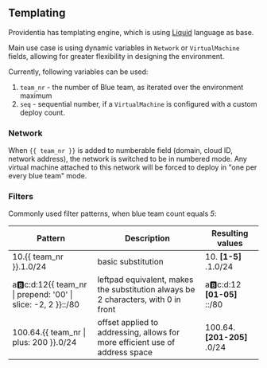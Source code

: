 ## Templating

Providentia has templating engine, which is using [Liquid](https://shopify.dev/api/liquid) language as base.

Main use case is using dynamic variables in `Network` or `VirtualMachine` fields, allowing for greater flexibility in designing the environment.

Currently, following variables can be used:

1. `team_nr` - the number of Blue team, as iterated over the environment maximum
1. `seq` - sequential number, if a `VirtualMachine` is configured with a custom deploy count.

### Network

When `{{ team_nr }}` is added to numberable field (domain, cloud ID, network address), the network is switched to be in numbered mode. Any virtual machine attached to this network will be forced to deploy in "one per every blue team" mode.

### Filters

Commonly used filter patterns, when blue team count equals _5_:

| Pattern                                                               | Description                                                                        | Resulting values             |
| --------------------------------------------------------------------- | ---------------------------------------------------------------------------------- | ---------------------------- |
| 10.{{ team_nr }}.1.0/24                                               | basic substitution                                                                 | 10. **[1-5]** .1.0/24        |
| a:b:c:d:12{{ team_nr &vert; prepend: '00' &vert; slice: -2, 2 }}::/80 | leftpad equivalent, makes the substitution always be 2 characters, with 0 in front | a:b:c:d:12 **[01-05]** ::/80 |
| 100.64.{{ team_nr &vert; plus: 200 }}.0/24                            | offset applied to addressing, allows for more efficient use of address space       | 100.64. **[201-205]** .0/24  |
